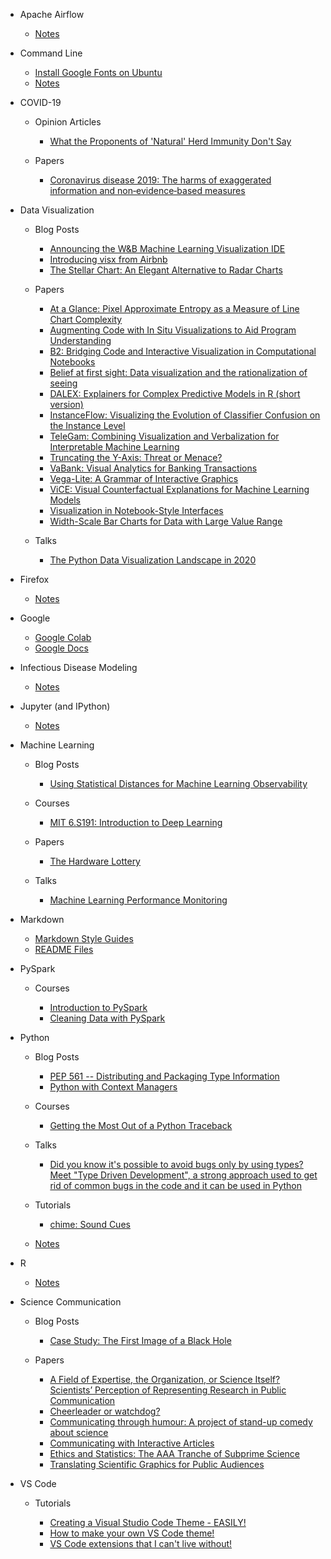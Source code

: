- Apache Airflow

  - [Notes](airflow/notes.md)

- Command Line

  - [Install Google Fonts on Ubuntu](command-line/install_google_fonts_on_ubuntu.md)
  - [Notes](command-line/notes.md)

- COVID-19

  - Opinion Articles

    - [What the Proponents of 'Natural' Herd Immunity Don't Say](covid-19/opinion-articles/what_the_proponents_of_natural_herd_immunity_don_t_say.md)

  - Papers

    - [Coronavirus disease 2019: The harms of exaggerated information and non‐evidence‐based measures](covid-19/papers/coronavirus_disease_2019.md)

- Data Visualization

  - Blog Posts

    - [Announcing the W&B Machine Learning Visualization IDE](data-visualization/blog-posts/announcing_the_w_b_machine_learning_visualization_ide.md)
    - [Introducing visx from Airbnb](data-visualization/blog-posts/introducing_visx_from_airbnb.md)
    - [The Stellar Chart: An Elegant Alternative to Radar Charts](data-visualization/blog-posts/the_stellar_chart.md)

  - Papers

    - [At a Glance: Pixel Approximate Entropy as a Measure of Line Chart Complexity](data-visualization/papers/at_a_glance_pixel_approximate_entropy_as_a_measure_of_line_chart_complexity.md)
    - [Augmenting Code with In Situ Visualizations to Aid Program Understanding](data-visualization/papers/augmenting_code_with_in_situ_visualizations_to_aid_program_understanding.md)
    - [B2: Bridging Code and Interactive Visualization in Computational Notebooks](data-visualization/papers/b2.md)
    - [Belief at first sight: Data visualization and the rationalization of seeing](data-visualization/papers/belief_at_first_sight.md)
    - [DALEX: Explainers for Complex Predictive Models in R (short version)](data-visualization/papers/dalex_short_version.md)
    - [InstanceFlow: Visualizing the Evolution of Classifier Confusion on the Instance Level](data-visualization/papers/instanceflow.md)
    - [TeleGam: Combining Visualization and Verbalization for Interpretable Machine Learning](data-visualization/papers/telegam.md)
    - [Truncating the Y-Axis: Threat or Menace?](data-visualization/papers/truncating_the_y_axis.md)
    - [VaBank: Visual Analytics for Banking Transactions](data-visualization/papers/vabank.md)
    - [Vega-Lite: A Grammar of Interactive Graphics](data-visualization/papers/vega_lite.md)
    - [ViCE: Visual Counterfactual Explanations for Machine Learning Models](data-visualization/papers/vice.md)
    - [Visualization in Notebook-Style Interfaces](data-visualization/papers/visualization_in_notebook_style_interfaces.md)
    - [Width-Scale Bar Charts for Data with Large Value Range](data-visualization/papers/width_scale_bar_charts_for_data_with_large_value_range.md)

  - Talks

    - [The Python Data Visualization Landscape in 2020](data-visualization/talks/the_python_data_visualization_landscape_in_2020.md)

- Firefox

  - [Notes](firefox/notes.md)

- Google

  - [Google Colab](google/google_colab.md)
  - [Google Docs](google/google_docs.md)

- Infectious Disease Modeling

  - [Notes](infectious-disease-modeling/notes.md)

- Jupyter (and IPython)

  - [Notes](jupyter/notes.md)

- Machine Learning

  - Blog Posts

    - [Using Statistical Distances for Machine Learning Observability](machine-learning/blog-posts/using_statistical_distances_for_machine_learning_observability.md)

  - Courses

    - [MIT 6.S191: Introduction to Deep Learning](machine-learning/courses/mit_introduction_to_deep_learning.md)

  - Papers

    - [The Hardware Lottery](machine-learning/papers/the_hardware_lottery.md)

  - Talks

    - [Machine Learning Performance Monitoring](machine-learning/talks/machine_learning_performance_monitoring.md)

- Markdown

  - [Markdown Style Guides](markdown/markdown_style_guides.md)
  - [README Files](markdown/readme_files.md)

- PySpark

  - Courses

    - [Introduction to PySpark](pyspark/courses/introduction_to_pyspark.md)
    - [Cleaning Data with PySpark](pyspark/courses/cleaning_data_with_pyspark.md)

- Python

  - Blog Posts

    - [PEP 561 -- Distributing and Packaging Type Information](python/blog-posts/pep_561_distributing_and_packaging_type_information.md)
    - [Python with Context Managers](python/blog-posts/python_with_context_managers.md)

  - Courses

    - [Getting the Most Out of a Python Traceback](python/courses/getting_the_most_out_of_a_python_traceback.md)

  - Talks

    - [Did you know it's possible to avoid bugs only by using types? Meet "Type Driven Development", a strong approach used to get rid of common bugs in the code and it can be used in Python](python/talks/did_you_know_it_s_possible_to_avoid_bugs_only_by_using_types.md)

  - Tutorials

    - [chime: Sound Cues](python/tutorials/chime.md)

  - [Notes](python/notes.md)

- R

  - [Notes](r/notes.md)

- Science Communication

  - Blog Posts

    - [Case Study: The First Image of a Black Hole](science-communication/blog-posts/case_study_the_first_image_of_a_black_hole.md)

  - Papers

    - [A Field of Expertise, the Organization, or Science Itself? Scientists’ Perception of Representing Research in Public Communication](science-communication/papers/a_field_of_expertise_the_organization_or_science_itself.md)
    - [Cheerleader or watchdog?](science-communication/papers/cheerleader_or_watchdog.md)
    - [Communicating through humour: A project of stand-up comedy about science](science-communication/papers/communicating_through_humour.md)
    - [Communicating with Interactive Articles](science-communication/papers/communicating_with_interactive_articles.md)
    - [Ethics and Statistics: The AAA Tranche of Subprime Science](science-communication/papers/ethics_and_statistics_the_aaa_tranche_of_subprime_science.md)
    - [Translating Scientific Graphics for Public Audiences](science-communication/papers/translating_scientific_graphics_for_public_audiences.md)

- VS Code

  - Tutorials

    - [Creating a Visual Studio Code Theme - EASILY!](vs-code/tutorials/creating_a_visual_studio_code_theme.md)
    - [How to make your own VS Code theme!](vs-code/tutorials/how_to_make_your_own_vs_code_theme.md)
    - [VS Code extensions that I can't live without!](vs-code/tutorials/vs_code_extensions_that_i_can_t_live_without.md)

